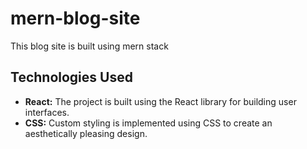 # mern-blog-site
This blog site is built using mern stack

## Technologies Used
- **React:** The project is built using the React library for building user interfaces.
- **CSS:** Custom styling is implemented using CSS to create an aesthetically pleasing design.